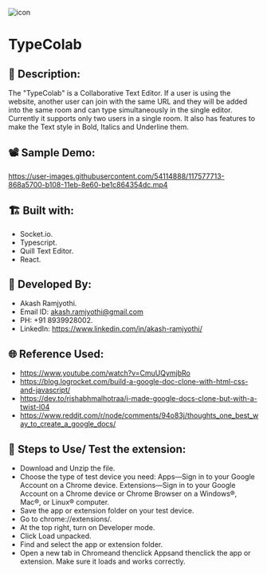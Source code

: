 ![icon](https://user-images.githubusercontent.com/54114888/117773198-a713f780-b255-11eb-9077-ad8627c2931f.png)
# TypeColab

## 📑 Description:
The "TypeColab" is a Collaborative Text Editor. If a user is using the website, another user can join with the same URL and they will be added into the same room and can type simultaneously in the single editor. Currently it supports only two users in a single room. It also has features to make the Text style in Bold, Italics and Underline them.

## 📽 Sample Demo:
https://user-images.githubusercontent.com/54114888/117577713-868a5700-b108-11eb-8e60-be1c864354dc.mp4

## 🏗 Built with:
- Socket.io.
- Typescript.
- Quill Text Editor.
- React.

## 👦 Developed By:
- Akash Ramjyothi.
- Email ID: akash.ramjyothi@gmail.com
- PH: +91 8939928002.
- LinkedIn: https://www.linkedin.com/in/akash-ramjyothi/

## 🌐 Reference Used:
- https://www.youtube.com/watch?v=CmuUQymjbRo
- https://blog.logrocket.com/build-a-google-doc-clone-with-html-css-and-javascript/
- https://dev.to/rishabhmalhotraa/i-made-google-docs-clone-but-with-a-twist-l04
- https://www.reddit.com/r/node/comments/94o83j/thoughts_one_best_way_to_create_a_google_docs/

## 🧪 Steps to Use/ Test the extension:

- Download and Unzip the file.
- Choose the type of test device you need:
    Apps—Sign in to your Google Account on a Chrome device.
    Extensions—Sign in to your Google Account on a Chrome device or Chrome Browser on a Windows®, Mac®, or Linux® computer.
- Save the app or extension folder on your test device.
- Go to chrome://extensions/.
- At the top right, turn on Developer mode.
- Click Load unpacked.
- Find and select the app or extension folder.
- Open a new tab in Chromeand thenclick Appsand thenclick the app or extension. Make sure it loads and works correctly.  
